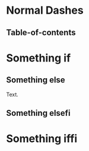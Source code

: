 # Normal Dashes

## Table-of-contents

# Something if

## Something else

Text.

## Something elsefi

# Something iffi
